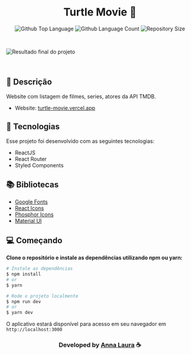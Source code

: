<h1 align="center">
  Turtle Movie 🎥
</h1>

<p align="center">
  <img alt="Github Top Language" src="https://img.shields.io/github/languages/top/EvanderInacio/Turtle-Movie?color=2662D9">
  <img alt="Github Language Count" src="https://img.shields.io/github/languages/count/EvanderInacio/Turtle-Movie?color=2662D9">
  <img alt="Repository Size" src="https://img.shields.io/github/repo-size/EvanderInacio/Turtle-Movie?color=2662D9">
</p>

<br>

![Resultado final do projeto](https://github.com/EvanderInacio/Turtle-Movie/blob/main/src/assets/turtle-movie.png?raw=true)

<br>

## 📝 Descrição 

Website com listagem de filmes, series, atores da API TMDB.  

- Website: [turtle-movie.vercel.app](https://turtle-movie.vercel.app/)

## 🚀 Tecnologias

Esse projeto foi desenvolvido com as seguintes tecnologias:

- ReactJS
- React Router
- Styled Components

## 📚 Bibliotecas

- [Google Fonts](https://fonts.google.com/)
- [React Icons](https://react-icons.github.io/react-icons/)
- [Phosphor Icons](https://phosphoricons.com/)
- [Material UI](https://mui.com/)

 ## 💻 Começando

**Clone o repositório e instale as dependências utilizando npm ou yarn:**

```bash
# Instale as dependências
$ npm install
# or
$ yarn

# Rode o projeto localmente
$ npm run dev
# or
$ yarn dev
```

O aplicativo estará disponível para acesso em seu navegador em `http://localhost:3000`



  <h3 align="center"> Developed by <a href="https://www.linkedin.com/in/anna-laura-39158821a/"> Anna Laura</a> ☕</h3>
